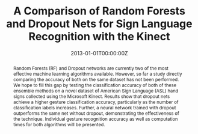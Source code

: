 ---
title: "A Comparison of Random Forests and Dropout Nets for Sign Language Recognition with the Kinect"
authors:
- admin
- J. Nutini
date: "2013-01-01T00:00:00Z"
doi: ""

author_notes:
- ""
- ""

# Schedule page publish date (NOT publication's date).
publishDate: "2013-01-01T00:00:00Z"

# Publication type.
# Legend: 0 = Uncategorized; 1 = Conference paper; 2 = Journal article;
# 3 = Preprint / Working Paper; 4 = Report; 5 = Book; 6 = Book section;
# 7 = Thesis; 8 = Patent
publication_types: ["3"]

# Publication name and optional abbreviated publication name.
publication: In *Unpublished manuscript* 
publication_short: In *Unpublished manuscript* 

abstract: "Random Forests (RF) and Dropout networks are currently two of the most effective machine learning algorithms available. However, so far a study directly comparing the accuracy of both on the same dataset has not been performed. We hope to fill this gap by testing the classification accuracy of both of these ensemble methods on a novel dataset of American Sign Language (ASL) hand signs collected using the Microsoft Kinect. Results show that dropout nets achieve a higher gesture classification accuracy, particularly as the number of classification labels increases. Further, a neural network trained with dropout outperforms the same net without dropout, demonstrating the effectiveness of the technique. Individual gesture recognition accuracy as well as computation times for both algorithms will be presented."

# Summary. An optional shortened abstract.
summary: We conduct a study in which participants form American Sign Language hand signs while being recorded with a Microsoft Kinect. The resulting infra-red distance data are used to train both neural networks with dropout (dropout NN) and Random Forests; dropout NN perform significantly better.

tags:
- Gesture Recognition
- Deep Learning
- Machine Learning
- Human-AI Interaction
featured: false

links:
url_pdf: http://www.cs.ubc.ca/~jaquesn/MachineLearningProject.pdf
url_code: ''
url_dataset: ''
url_poster: ''
url_project: ''
url_slides: ''
url_source: ''
url_video: ''

# Featured image
# To use, add an image named `featured.jpg/png` to your page's folder. 
image:
  caption: ''
  focal_point: Center
  preview_only: false

# Associated Projects (optional).
#   Associate this publication with one or more of your projects.
#   Simply enter your project's folder or file name without extension.
#   E.g. `internal-project` references `content/project/internal-project/index.md`.
#   Otherwise, set `projects: []`.
projects: []

# Slides (optional).
#   Associate this publication with Markdown slides.
#   Simply enter your slide deck's filename without extension.
#   E.g. `slides: "example"` references `content/slides/example/index.md`.
#   Otherwise, set `slides: ""`.
slides: ""
---